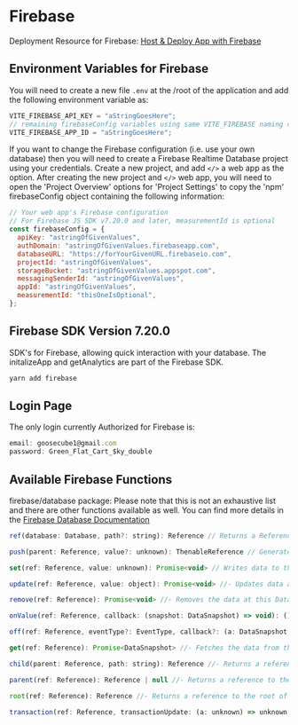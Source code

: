 # Firebase

Deployment Resource for Firebase: [Host & Deploy App with Firebase](https://www.freecodecamp.org/news/how-to-deploy-a-react-app-with-firebase/)

## Environment Variables for Firebase

You will need to create a new file `.env` at the /root of the application and add the following environment variable as:

```js
VITE_FIREBASE_API_KEY = "aStringGoesHere";
// remaining firebaseConfig variables using same VITE_FIREBASE naming convention
VITE_FIREBASE_APP_ID = "aStringGoesHere";
```

If you want to change the Firebase configuration (i.e. use your own database) then you will need to create a Firebase Realtime Database project using your credentials. Create a new project, and add `</>` a web app as the option. After creating the new project and `</>` web app, you will need to open the 'Project Overview' options for 'Project Settings' to copy the 'npm' firebaseConfig object containing the following information:

```js
// Your web app's Firebase configuration
// For Firebase JS SDK v7.20.0 and later, measurementId is optional
const firebaseConfig = {
  apiKey: "astringOfGivenValues",
  authDomain: "astringOfGivenValues.firebaseapp.com",
  databaseURL: "https://forYourGivenURL.firebaseio.com",
  projectId: "astringOfGivenValues",
  storageBucket: "astringOfGivenValues.appspot.com",
  messagingSenderId: "astringOfGivenValues",
  appId: "astringOfGivenValues",
  measurementId: "thisOneIsOptional",
};
```

## Firebase SDK Version 7.20.0

SDK's for Firebase, allowing quick interaction with your database. The initalizeApp and getAnalytics are part of the Firebase SDK.

```bash
yarn add firebase
```

## Login Page

The only login currently Authorized for Firebase is:

```js
email: goosecube1@gmail.com
password: Green_Flat_Cart_$ky_double
```

## Available Firebase Functions

firebase/database package:
Please note that this is not an exhaustive list and there are other functions available as well. You can find more details in the [Firebase Database Documentation](https://firebase.google.com/docs/reference/js/database)

```js
ref(database: Database, path?: string): Reference // Returns a Reference representing the location in the Database corresponding to the provided path. If no path is provided, the Reference will point to the root of the Database.

push(parent: Reference, value?: unknown): ThenableReference // Generates a new child location using a unique key and returns its Reference.

set(ref: Reference, value: unknown): Promise<void> // Writes data to this Database location.

update(ref: Reference, value: object): Promise<void> //- Updates data at this Database location.

remove(ref: Reference): Promise<void> //- Removes the data at this Database location.

onValue(ref: Reference, callback: (snapshot: DataSnapshot) => void): () => void //- Listens for data changes at a particular location.

off(ref: Reference, eventType?: EventType, callback?: (a: DataSnapshot, b?: string | null) => unknown, context?: object | null): void //- Detaches a callback previously attached with onValue().

get(ref: Reference): Promise<DataSnapshot> //- Fetches the data from this Database location.

child(parent: Reference, path: string): Reference //- Returns a reference to a relative path from this location.

parent(ref: Reference): Reference | null //- Returns a reference to the parent of the current location.

root(ref: Reference): Reference //- Returns a reference to the root of the Database.

transaction(ref: Reference, transactionUpdate: (a: unknown) => unknown, onComplete?: ((a: Error | null, b: boolean, c: DataSnapshot | null) => void) | null, applyLocally?: boolean): Promise<TransactionResult> //- Atomically modifies the data at this location.

```
